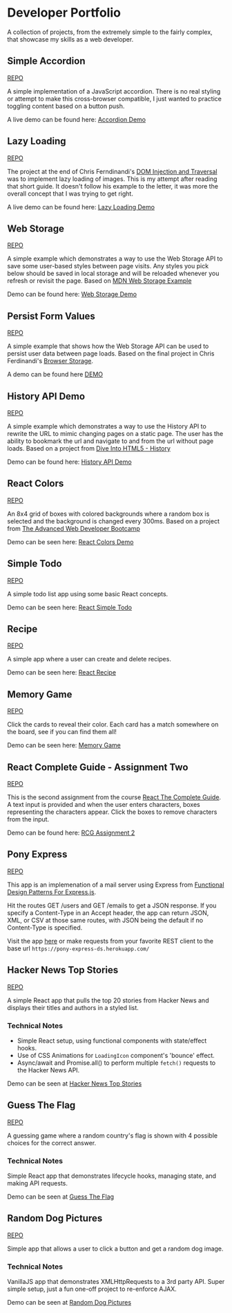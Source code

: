 # Developer Portfolio

A collection of projects, from the extremely simple to the fairly complex, that showcase my skills as a web developer.

## Simple Accordion

[REPO](https://github.com/Dayun123/simple-accordion)

A simple implementation of a JavaScript accordion. There is no real styling or attempt to make this cross-browser compatible, I just wanted to practice toggling content based on a button push.

A live demo can be found here: [Accordion Demo](https://daniel-schroeder-dev.github.io/simple-accordion/)

## Lazy Loading

[REPO](https://github.com/Dayun123/lazy-loading)

The project at the end of Chris Ferndinandi's [DOM Injection and Traversal](https://vanillajsguides.com/dom-injection-and-traversal/) was to implement lazy loading of images. This is my attempt after reading that short guide. It doesn't follow his example to the letter, it was more the overall concept that I was trying to get right.

A live demo can be found here: [Lazy Loading Demo](https://lazy-loading-make-things-clone.herokuapp.com/)

## Web Storage

[REPO](https://github.com/Dayun123/web-storage)

A simple example which demonstrates a way to use the Web Storage API to save some user-based styles between page visits. Any styles you pick below should be saved in local storage and will be reloaded whenever you refresh or revisit the page. Based on [MDN Web Storage Example](https://mdn.github.io/dom-examples/web-storage/)

Demo can be found here: [Web Storage Demo](https://web-storage-mdn-clone.herokuapp.com/)

## Persist Form Values

[REPO](https://github.com/daniel-schroeder-dev/persist-form-values)

A simple example that shows how the Web Storage API can be used to persist user data between page loads. Based on the final project in Chris Ferdinandi's [Browser Storage](https://vanillajsguides.com/browser-storage/).

A demo can be found here [DEMO](https://daniel-schroeder-dev.github.io/persist-form-values/)

## History API Demo

[REPO](https://github.com/daniel-schroeder-dev/history-api-demo/settings)

A simple example which demonstrates a way to use the History API to rewrite the URL to mimic changing pages on a static page. The user has the ability to bookmark the url and navigate to and from the url without page loads. Based on a project from [Dive Into HTML5 - History](http://diveintohtml5.info/history.html)

Demo can be found here: [History API Demo](https://history-api-demo.herokuapp.com/)

## React Colors

[REPO](https://github.com/daniel-schroeder-dev/react-colors)

An 8x4 grid of boxes with colored backgrounds where a random box is selected and the background is changed every 300ms. Based on a project from [The Advanced Web Developer Bootcamp](https://www.udemy.com/course/the-advanced-web-developer-bootcamp) 

Demo can be seen here: [React Colors Demo](https://daniel-schroeder-dev.github.io/react-colors/)

## Simple Todo

[REPO](https://github.com/daniel-schroeder-dev/react-simple-todo)

A simple todo list app using some basic React concepts.

Demo can be seen here: [React Simple Todo](https://daniel-schroeder-dev.github.io/react-simple-todo/)

## Recipe

[REPO](https://github.com/daniel-schroeder-dev/react-recipe)

A simple app where a user can create and delete recipes.

Demo can be seen here: [React Recipe](https://daniel-schroeder-dev.github.io/react-recipe)

## Memory Game

[REPO](https://github.com/daniel-schroeder-dev/react__memory-game)

Click the cards to reveal their color. Each card has a match somewhere on the board, see if you can find them all!

Demo can be seen here: [Memory Game](https://daniel-schroeder-dev.github.io/react__memory-game)

## React Complete Guide - Assignment Two

[REPO](https://github.com/daniel-schroeder-dev/rcg-assignment-2)

This is the second assignment from the course [React The Complete Guide](https://www.udemy.com/course/react-the-complete-guide-incl-redux). A text input is provided and when the user enters characters, boxes representing the characters appear. Click the boxes to remove characters from the input.

Demo can be found here: [RCG Assignment 2](https://daniel-schroeder-dev.github.io/rcg-assignment-2)

## Pony Express 

[REPO](https://github.com/daniel-schroeder-dev/pony-express)

This app is an implemenation of a mail server using Express from [Functional Design Patterns For Express.js](https://jonathanleemartin.com/books/).

Hit the routes GET /users and GET /emails to get a JSON response. If you specify a Content-Type in an Accept header, the app can return JSON, XML, or CSV at those same routes, with JSON being the default if no Content-Type is specified.

Visit the app [here](https://pony-express-ds.herokuapp.com/) or make requests from your favorite REST client to the base url `https://pony-express-ds.herokuapp.com/`

## Hacker News Top Stories

[REPO](https://github.com/daniel-schroeder-dev/hacker-news-top-stories)

A simple React app that pulls the top 20 stories from Hacker News and displays their titles and authors in a styled list.

### Technical Notes

- Simple React setup, using functional components with state/effect hooks.
- Use of CSS Animations for `LoadingIcon` component's 'bounce' effect.
- Async/await and Promise.all() to perform multiple `fetch()` requests to the Hacker News API.

Demo can be seen at [Hacker News Top Stories](https://daniel-schroeder-dev.github.io/hacker-news-top-stories)

## Guess The Flag

[REPO](https://github.com/daniel-schroeder-dev/guess-the-flag)

A guessing game where a random country's flag is shown with 4 possible choices for the correct answer.

### Technical Notes

Simple React app that demonstrates lifecycle hooks, managing state, and making API requests.

Demo can be seen at [Guess The Flag](https://daniel-schroeder-dev.github.io/guess-the-flag)

## Random Dog Pictures

[REPO](https://github.com/daniel-schroeder-dev/random-dog-pictures)

Simple app that allows a user to click a button and get a random dog image.

### Technical Notes

VanillaJS app that demonstrates XMLHttpRequests to a 3rd party API. Super simple setup, just a fun one-off project to re-enforce AJAX.

Demo can be seen at [Random Dog Pictures](https://daniel-schroeder-dev.github.io/random-dog-pictures)
